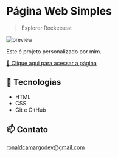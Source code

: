 # Página Web Simples

> Explorer Rocketseat

![preview](./.github/preview.png)

Este é projeto personalizado por mim.

[🔗 Clique aqui para acessar a página](https://ronald-ca.github.io/nlw-site-explorer/)

## 📌 Tecnologias

- HTML
- CSS
- Git e GitHub

## 📫 Contato

ronaldcamargodev@gmail.com
